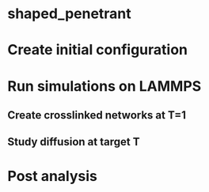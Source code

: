 # shaped_penetrant

# Create initial configuration

# Run simulations on LAMMPS

## Create crosslinked networks at T=1

## Study diffusion at target T

# Post analysis
